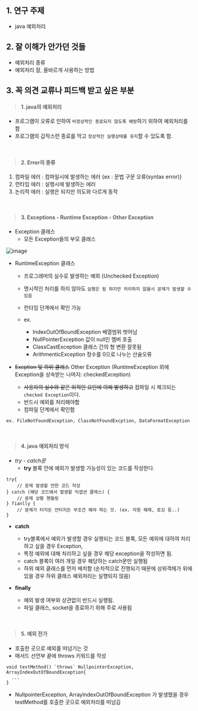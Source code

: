 ## 1. 연구 주제
- java 예외처리

## 2. 잘 이해가 안가던 것들
- 예외처리 종류
- 예외처리 잘, 올바르게 사용하는 방법


## 3. 꼭 의견 교류나 피드백 받고 싶은 부분

> #### 1. java의 예외처리 
- 프로그램이 오류로 인하여 `비정상적인 종료되지 않도록 예방`하기 위하여 예외처리를 함
- 프로그램의 갑작스런 종료를 막고 `정상적인 실행상태를 유지`할 수 있도록 함.

<br>

> #### 2. Error의 종류
1. 컴파일 에러 : 컴파일시에 발생하는 에러 {ex : 문법 구문 오류(syntax error)}
2. 런타임 에러 : 실행시에 발생하는 에러
3. 논리적 에러 : 실행은 되지만 의도와 다르게 동작

<br>

> #### 3. Exceptions - Runtime Exception - Other Exception
                 
- Exception 클래스
  - 모든 Exception들의 부모 클래스

![image](https://github.com/chanHyeoks-kingdom/turnOverRepository/assets/68278903/afb0fe78-7e86-434e-87ee-e8a4b797cbaf)



- RuntimeException 클래스
  - 프로그래머의 실수로 발생하는 예외 (Unchecked Exception)
  - 명시적인 처리를 하지 않아도 `실행은 됨 하지만 처리하지 않을시 문제가 발생할 수 있음`
  - 런타임 단계에서 확인 가능


  - ex.
    - IndexOutOfBoundException 배열범위 벗어남
    - NullPointerException 값이 null인 멤버 호출
    - ClassCastException 클래스 간의 형 변환 잘못됨
    - ArithmenticException  정수를 0으로 나누는 산술오류

- ~~Exeption 및 하위 클래스~~ Other Exception (RuntimeException 외에 Exception을 상속받는 나머지: checkedException)
  - ~~사용자의 실수와 같은 외적인 요인에 의해 발생하고~~ 컴파일 시 체크되는 `checked Exception`이다.
  - 반드시 예외를 처리해야함
  - 컴파일 단계에서 확인함

`ex. FileNotFoundException, ClassNotFoundExcption, DataFormatException`


<br>

> #### 4. java 예외처리 방식 
- *try - catch문*
  - **try** 블록 안에 예외가 발생할 가능성이 있는 코드를 작성한다.
```
try{
    // 문제 발생할 만한 코드 작성
} catch (해당 코드에서 발생할 익셉션 클래스) {
    // 문제 상황 핸들링
} fianlly {
    // 문제가 터지든 안터지든 무조건 해야 하는 것. (ex. 자원 해제, 로깅 등..)
}
```

- **catch**
  - try블록에서 예외가 발생할 경우 실행되는 코드 블록, 모든 예외에 대하여 처리하고 싶을 경우 Exception,
  - 특정 예외에 대해 처리하고 싶을 경우 해당 exception을 작성하면 됨.
  - catch 블록이 여러 개일 경우 해당하는 catch문만 실행됨
  - 하위 예외 클래스를 먼저 배치함 (순차적으로 진행되기 때문에 상위객체가 위에 있을 경우 하위 클래스 예외처리는 실행되지 않음)

- **finally**
  - 예외 발생 여부와 상관없이 반드시 실행됨.
  - 파일 클래스, socket을 종료하기 위해 주로 사용됨

<br>

> #### 5. 예외 전가
- 호출한 곳으로 예외를 떠넘기는 것
- 매서드 선언부 끝에 throws 키워드를 작성
```
void testMethod() `throws` NullpointerException, ArrayIndexOutOfBoundException{
  ...
}
```
- NullpointerException, ArrayIndexOutOfBoundException 가 발생했을 경우 testMethod를 호출한 곳으로 예외처리를 떠넘김
